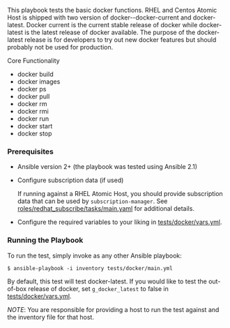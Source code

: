 This playbook tests the basic docker functions.  RHEL and Centos Atomic Host is
shipped with two version of docker--docker-current and docker-latest.  Docker
current is the current stable release of docker while docker-latest is the latest
release of docker available.  The purpose of the docker-latest release is for
developers to try out new docker features but should probably not be used for
production.

Core Functionality
  - docker build
  - docker images
  - docker ps
  - docker pull
  - docker rm
  - docker rmi
  - docker run
  - docker start
  - docker stop

### Prerequisites
  - Ansible version 2+ (the playbook was tested using Ansible 2.1)

  - Configure subscription data (if used)

    If running against a RHEL Atomic Host, you should provide subscription
    data that can be used by `subscription-manager`.  See
    [roles/redhat_subscribe/tasks/main.yaml](roles/redhat_subscribe/tasks/main.yaml)
    for additional details.

  - Configure the required variables to your liking in [tests/docker/vars.yml](vars.yml).

### Running the Playbook

To run the test, simply invoke as any other Ansible playbook:

```
$ ansible-playbook -i inventory tests/docker/main.yml
```

By default, this test will test docker-latest.  If you would like to test the
out-of-box release of docker, set `g_docker_latest` to false in [tests/docker/vars.yml](vars.yml).

*NOTE*: You are responsible for providing a host to run the test against and the
inventory file for that host.
